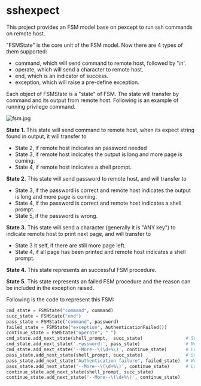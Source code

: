 # sshexpect

This project provides an FSM model base on pexcept to run ssh commands on remote host.

"FSMState" is the core unit of the FSM model. Now there are 4 types of them supported:
- command, which will send command to remote host, followed by '\n'.
- operate, which will send a character to remote host.
- end, which is an indicator of success.
- exception, which will raise a pre-define exception.

Each object of FSMState is a "state" of FSM. The state will transfer by command and its output from remote host.
Following is an example of running privilege command.

![fsm.jpg](http://o7gg8x7fi.bkt.clouddn.com/fsm.jpg)

**State 1.** This state will send command to remote host, when its expect string found in output, it will transfer to
  - State 2, if remote host indicates an password needed
  - State 3, if remote host indicates the output is long and more page is coming.
  - State 4, if remote host indicates a shell prompt.

**State 2.** This state will send password to remote host, and will transfer to
  - State 3, if the password is correct and remote host indicates the output is long and more page is coming.
  - State 4, if the password is correct and remote host indicates a shell prompt.
  - State 5, if the password is wrong.

**State 3.** This state will send a character (generally it is "ANY key") to indicate remote host to print next page, and will transfer to
  - State 3 it self, if there are still more page left.
  - State 4, if all page has been printed and remote host indicates a shell prompt.

**State 4.** This state represents an successful FSM procedure.

**State 5.** This state represents an failed FSM procedure and the reason can be included in the exception raised.

Following is the code to represent this FSM:

``` python
cmd_state = FSMState("command", command)
succ_state = FSMState("end")
pass_state = FSMState("command", password)
failed_state = FSMState("exception", AuthenticationFailed())
continue_state = FSMState("operate", " ")
cmd_state.add_next_state(shell_prompt,  succ_state)                # Success directly
cmd_state.add_next_state('.+assword:', pass_state)                 # Need password
cmd_state.add_next_state('--More--\(\d+%\)', continue_state)       # Long output
pass_state.add_next_state(shell_prompt, succ_state)                # Success directly
pass_state.add_next_state("Authentication failure", failed_state)  # Wrong password
pass_state.add_next_state('--More--\(\d+%\)', continue_state)      # Long output
continue_state.add_next_state(shell_prompt, succ_state)
continue_state.add_next_state('--More--\(\d+%\)', continue_state)
```
